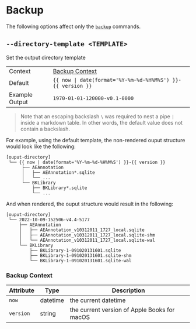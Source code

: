 # Backup

The following options affect only the [`backup`][backup] commands.

## `--directory-template <TEMPLATE>`

Set the output directory template

|                |                                                             |
| -------------- | ----------------------------------------------------------- |
| Context        | [Backup Context](#backup-context)                           |
| Default        | `{{ now \| date(format='%Y-%m-%d-%H%M%S') }}-{{ version }}` |
| Example Output | `1970-01-01-120000-v0.1-0000`                               |

> <i class="fa fa-exclamation-circle"></i> Note that an escaping backslash `\` was required to
> nest a pipe `|` inside a markdown table. In other words, the default value does not contain
> a backslash.

For example, using the default template, the non-rendered ouput structure would look like the
following:

```plaintext
[ouput-directory]
 └── {{ now | date(format='%Y-%m-%d-%H%M%S') }}-{{ version }}
      ├── AEAnnotation
      │   ├── AEAnnotation*.sqlite
      │   └── ...
      └── BKLibrary
          ├── BKLibrary*.sqlite
          └── ...
```

And when rendered, the ouput structure would result in the following:

```plaintext
[ouput-directory]
 └── 2022-10-09-152506-v4.4-5177
     ├── AEAnnotation
     │   ├── AEAnnotation_v10312011_1727_local.sqlite
     │   ├── AEAnnotation_v10312011_1727_local.sqlite-shm
     │   └── AEAnnotation_v10312011_1727_local.sqlite-wal
     └── BKLibrary
         ├── BKLibrary-1-091020131601.sqlite
         ├── BKLibrary-1-091020131601.sqlite-shm
         └── BKLibrary-1-091020131601.sqlite-wal
```

### Backup Context

| Attribute | Type     | Description                                  |
| --------- | -------- | -------------------------------------------- |
| `now`     | datetime | the current datetime                         |
| `version` | string   | the current version of Apple Books for macOS |

[backup]: ../commands.md#backup
